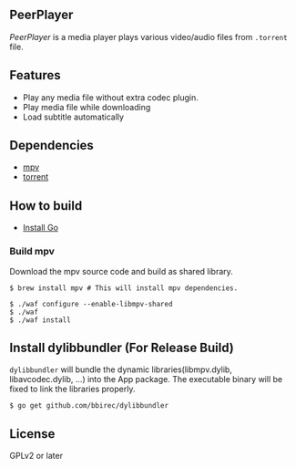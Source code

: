 PeerPlayer
----------

*PeerPlayer* is a media player plays various video/audio files from `.torrent` file.

## Features
 - Play any media file without extra codec plugin.
 - Play media file while downloading
 - Load subtitle automatically

## Dependencies
 - [mpv](https://github.com/mpv-player/mpv)
 - [torrent](https://github.com/anacrolix/torrent)

## How to build

 - [Install Go](https://golang.org/dl/)

### Build mpv
Download the mpv source code and build as shared library.

```
$ brew install mpv # This will install mpv dependencies.

$ ./waf configure --enable-libmpv-shared
$ ./waf
$ ./waf install
```

## Install dylibbundler (For Release Build)
`dylibbundler` will bundle the dynamic libraries(libmpv.dylib, libavcodec.dylib, ...) into the App package.
The executable binary will be fixed to link the libraries properly.

```
$ go get github.com/bbirec/dylibbundler
```

## License
GPLv2 or later